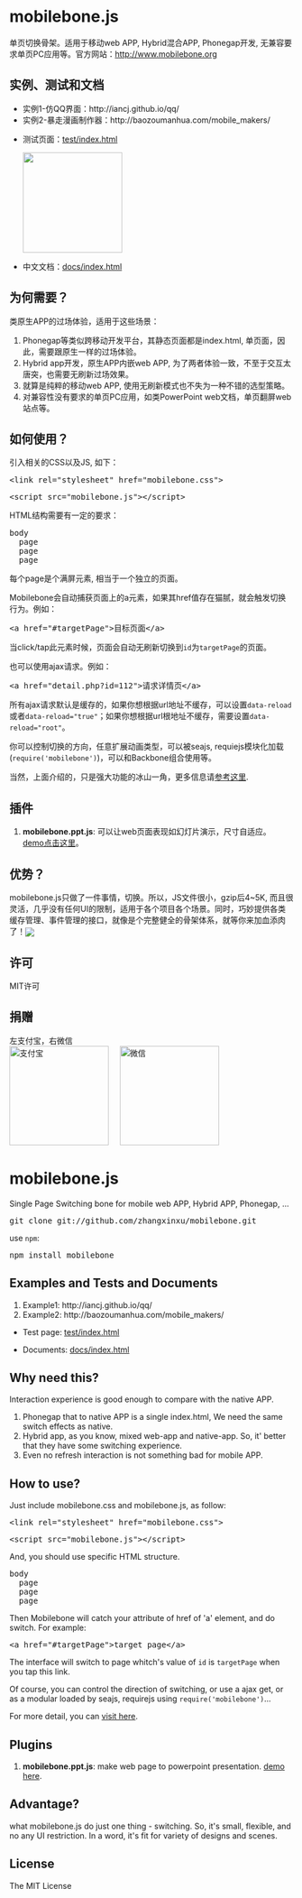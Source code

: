 mobilebone.js
=============
单页切换骨架。适用于移动web APP, Hybrid混合APP, Phonegap开发, 无兼容要求单页PC应用等。官方网站：<a href="http://www.mobilebone.org">http://www.mobilebone.org</a>

实例、测试和文档
------------------
<ul>
	<li>实例1-仿QQ界面：http://iancj.github.io/qq/</li>
	<li>实例2-暴走漫画制作器：http://baozoumanhua.com/mobile_makers/</li>
</ul>

<ul>
	<li>测试页面：<a href="http://rawgit.com/zhangxinxu/mobilebone/develop/test/index.html">test/index.html</a>
		<p><img src="http://image.zhangxinxu.com/image/blog/201410/2014-10-28_174538.png" width="176" height="178"></p>
	</li>
</ul>

<ul>
	<li>中文文档：<a href="http://rawgit.com/zhangxinxu/mobilebone/develop/docs/index.html">docs/index.html</a></li>
</ul>

为何需要？
-------------
类原生APP的过场体验，适用于这些场景：<br>
1. Phonegap等类似跨移动开发平台，其静态页面都是index.html, 单页面，因此，需要跟原生一样的过场体验。<br>
2. Hybrid app开发，原生APP内嵌web APP, 为了两者体验一致，不至于交互太唐突，也需要无刷新过场效果。<br>
3. 就算是纯粹的移动web APP, 使用无刷新模式也不失为一种不错的选型策略。<br>
4. 对兼容性没有要求的单页PC应用，如类PowerPoint web文档，单页翻屏web站点等。


如何使用？
---------------
引入相关的CSS以及JS, 如下：
<pre>&lt;link rel="stylesheet" href="mobilebone.css"></pre>
<pre>&lt;script src="mobilebone.js">&lt;/script></pre>

HTML结构需要有一定的要求：
<pre>body
  page
  page
  page</pre>
  
每个page是个满屏元素, 相当于一个独立的页面。

Mobilebone会自动捕获页面上的a元素，如果其href值存在猫腻，就会触发切换行为。例如：
<pre>&lt;a href="#targetPage">目标页面&lt;/a></pre>

当click/tap此元素时候，页面会自动无刷新切换到<code>id</code>为<code>targetPage</code>的页面。

也可以使用ajax请求。例如：
<pre>&lt;a href="detail.php?id=112">请求详情页&lt;/a></pre>

所有ajax请求默认是缓存的，如果你想根据url地址不缓存，可以设置<code>data-reload</code>或者<code>data-reload="true"</code>；如果你想根据url根地址不缓存，需要设置<code>data-reload="root"</code>。

你可以控制切换的方向，任意扩展动画类型，可以被seajs, requiejs模块化加载(<code>require('mobilebone')</code>)，可以和Backbone组合使用等。

当然，上面介绍的，只是强大功能的冰山一角，更多信息请[参考这里](http://www.zhangxinxu.com/wordpress/?p=4381). 

插件
----------------
<ol>
	<li><strong>mobilebone.ppt.js</strong>: 可以让web页面表现如幻灯片演示，尺寸自适应。 <a href="http://rawgit.com/zhangxinxu/mobilebone/develop/plugins/ppt/index.html">demo点击这里</a>。</li>
</ol>

优势？
------------------
mobilebone.js只做了一件事情，切换。所以，JS文件很小，gzip后4~5K, 而且很灵活，几乎没有任何UI的限制，适用于各个项目各个场景。同时，巧妙提供各类缓存管理、事件管理的接口，就像是个完整健全的骨架体系，就等你来加血添肉了！<img src="http://mat1.gtimg.com/www/mb/images/face/4.gif" align="absmiddle">

许可
-------------------
MIT许可

捐赠
------------------
左支付宝，右微信<br>
<img src="http://www.zhangxinxu.com/alipay.png?v=1" width="176" height="176" alt="支付宝"> &nbsp; &nbsp; <img src="http://www.zhangxinxu.com/wxpay.png" width="176" height="176" alt="微信">

mobilebone.js
=============
Single Page Switching bone for mobile web APP, Hybrid APP, Phonegap, ...

<pre>git clone git://github.com/zhangxinxu/mobilebone.git</pre>

use <code>npm</code>:
<pre>npm install mobilebone</pre>

Examples and Tests and Documents
------------------
<ol>
	<li>Example1: http://iancj.github.io/qq/</li>
	<li>Example2: http://baozoumanhua.com/mobile_makers/</li>
</ol>

<ul>
	<li>Test page: <a href="http://rawgit.com/zhangxinxu/mobilebone/develop/test/index.html">test/index.html</a></li>
</ul>

<ul>
	<li>Documents: <a href="http://rawgit.com/zhangxinxu/mobilebone/develop/docs/index.html">docs/index.html</a></li>
</ul>

Why need this?
-----------------
Interaction experience is good enough to compare with the native APP. <br>
1. Phonegap that to native APP is a single index.html, We need the same switch effects as native.<br>
2. Hybrid app, as you know, mixed web-app and native-app. So, it' better that they have some switching experience.<br>
3. Even no refresh interaction is not something bad for mobile APP.

How to use?
----------------
Just include mobilebone.css and mobilebone.js, as follow:
<pre>&lt;link rel="stylesheet" href="mobilebone.css"></pre>
<pre>&lt;script src="mobilebone.js">&lt;/script></pre>

And, you should use specific HTML structure. 
<pre>body
  page
  page
  page</pre>

Then Mobilebone will catch your attribute of href of 'a' element, and do switch. For example:
<pre>&lt;a href="#targetPage">target page&lt;/a></pre>

The interface will switch to page whitch's value of <code>id</code> is <code>targetPage</code> when you tap this link.

Of course, you can control the direction of switching, or use a ajax get, or as a modular loaded by seajs, requirejs using <code>require('mobilebone')</code>...

For more detail, you can [visit here](http://www.zhangxinxu.com/wordpress/?p=4381). 

Plugins
----------------
<ol>
	<li><strong>mobilebone.ppt.js</strong>: make web page to powerpoint presentation. <a href="http://rawgit.com/zhangxinxu/mobilebone/develop/plugins/ppt/index.html">demo here</a>.</li>
</ol>

Advantage?
--------------
what mobilebone.js do just one thing - switching. So, it's small, flexible, and no any UI restriction. In a word, it's fit for variety of designs and scenes.

License
-------------------
The MIT License





